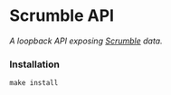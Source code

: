 # Scrumble API

*A loopback API exposing [Scrumble](scrumble.io) data.*

### Installation

```
make install
```
